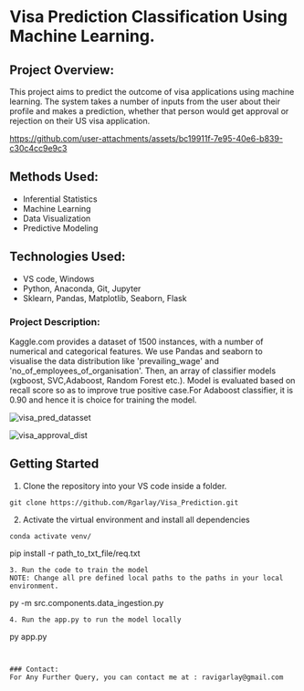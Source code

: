 # Visa Prediction Classification Using Machine Learning.

## Project Overview:

This project aims to predict the outcome of visa applications using machine learning. The system takes a number of inputs from the user about their profile and makes a prediction, whether that person would get approval or rejection on their US visa application.

https://github.com/user-attachments/assets/bc19911f-7e95-40e6-b839-c30c4cc9e9c3


## Methods Used:

- Inferential Statistics
- Machine Learning
- Data Visualization
- Predictive Modeling


## Technologies Used: 
- VS code, Windows
- Python, Anaconda, Git, Jupyter   
- Sklearn, Pandas, Matplotlib, Seaborn, Flask

### Project Description:
Kaggle.com provides a dataset of 1500 instances, with a number of numerical and categorical features. We use Pandas and seaborn to visualise the data distribution like 'prevailing_wage' and 'no_of_employees_of_organisation'. Then, an array of classifier models (xgboost, SVC,Adaboost, Random Forest etc.). Model is evaluated based on recall score so as to improve true positive case.For Adaboost classifier, it is 0.90 and hence it is choice for training the model. 

![visa_pred_datasset](https://github.com/user-attachments/assets/36f79f48-0fd4-488b-9400-81b556c9e698)

![visa_approval_dist](https://github.com/user-attachments/assets/2b4d8782-eadb-4505-9bb7-2bc29e65e077)


## Getting Started 

1. Clone the repository into your VS code inside a folder.
```
git clone https://github.com/Rgarlay/Visa_Prediction.git
```
2. Activate the virtual environment and install all dependencies
```
conda activate venv/
```
pip install -r path_to_txt_file/req.txt 
```
3. Run the code to train the model
NOTE: Change all pre defined local paths to the paths in your local environment.
```
py -m src.components.data_ingestion.py
```
4. Run the app.py to run the model locally

```
py app.py
```


### Contact:
For Any Further Query, you can contact me at : ravigarlay@gmail.com





